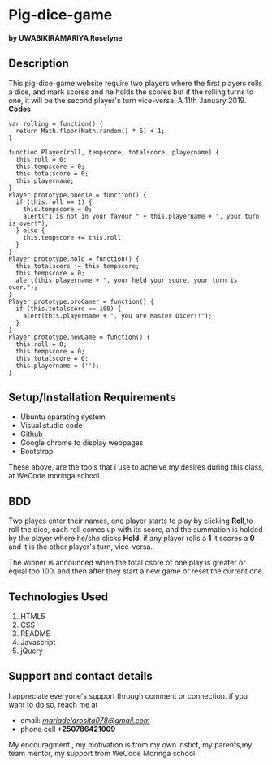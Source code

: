 # Pig-dice-game
#### by **UWABIKIRAMARIYA Roselyne**
## Description
This pig-dice-game website require two players where the first players rolls a dice, and mark scores and he holds the scores but if the rolling turns to one, it will be the second player's turn vice-versa. A 11th January 2019.
**Codes**
```
var rolling = function() {
  return Math.floor(Math.random() * 6) + 1;
}

function Player(roll, tempscore, totalscore, playername) {
  this.roll = 0;
  this.tempscore = 0;
  this.totalscore = 0;
  this.playername;
}
Player.prototype.onedie = function() {
  if (this.roll == 1) {
    this.tempscore = 0;
    alert("1 is not in your favour " + this.playername + ", your turn is over!");
  } else {
    this.tempscore += this.roll;
  }
}
Player.prototype.hold = function() {
  this.totalscore += this.tempscore;
  this.tempscore = 0;
  alert(this.playername + ", your held your score, your turn is over.");
}
Player.prototype.proGamer = function() {
  if (this.totalscore == 100) {
    alert(this.playername + ", you are Master Dicer!!");
  }
}
Player.prototype.newGame = function() {
  this.roll = 0;
  this.tempscore = 0;
  this.totalscore = 0;
  this.playername = ('');
}
```
## Setup/Installation Requirements
* Ubuntu oparating system
* Visual studio code
* Github
* Google chrome to display webpages
* Bootstrap 

These above, are the tools that i use to acheive my desires during this class, at WeCode moringa school
## BDD
Two playes enter their names, one player starts to play by clicking **Roll**,to roll the dice, each roll comes up with its score, and the summation is holded by the player where he/she clicks **Hold**. if any player rolls a **1** it scores a **0** and it is the other player's turn, vice-versa.

The winner is announced when the total csore of one play is greater or equal too 100. and then after they start a new game or reset the current one. 
## Technologies Used
1. HTML5
2. CSS
3. README
4. Javascript
5. jQuery
## Support and contact details
I appreciate everyone's support through comment or connection.
if you want to do so, reach me at 
* email: *mariadelarosita078@gmail.com*
* phone cell **+250786421009**

My encouragment , my motivation is from my own instict, my parents,my team mentor, my support from WeCode Moringa school.
